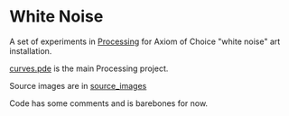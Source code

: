 # White Noise

A set of experiments in [Processing](https://processing.org/download/) for Axiom of Choice "white noise" art installation.

[curves.pde](curves.pde) is the main Processing project.

Source images are in [source_images](source_images)

Code has some comments and is barebones for now.